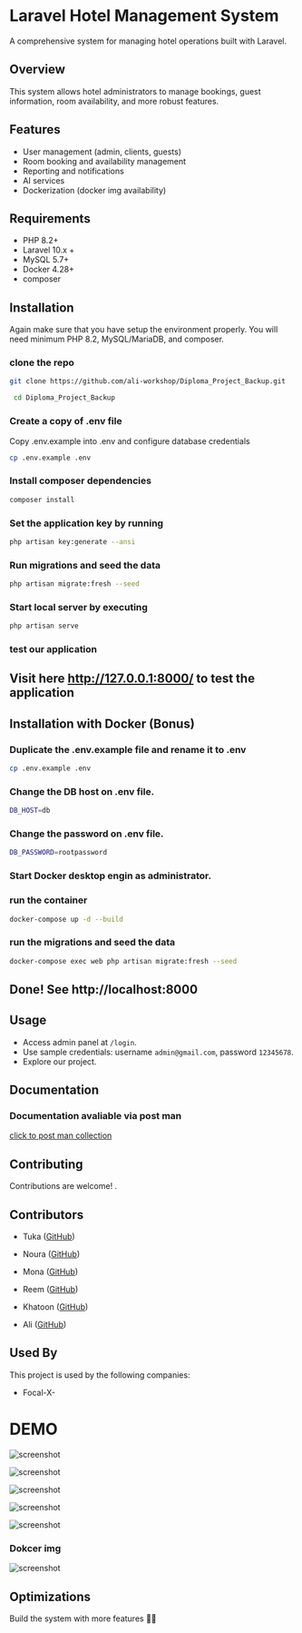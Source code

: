 # Laravel Hotel Management System

A comprehensive system for managing hotel operations built with Laravel.

## Overview

This system allows hotel administrators to manage bookings, guest information, room availability, and more robust features.

## Features

- User management (admin, clients, guests)
- Room booking and availability management
- Reporting and notifications
- AI services 
- Dockerization (docker img availability)

## Requirements

- PHP 8.2+
- Laravel 10.x +
- MySQL 5.7+
- Docker 4.28+
- composer


## Installation
Again make sure that you have setup the environment properly. You will need minimum PHP 8.2, MySQL/MariaDB, and composer.

### clone the repo

```bash
git clone https://github.com/ali-workshop/Diploma_Project_Backup.git

```
```bash
 cd Diploma_Project_Backup
```


### Create a copy of  .env file
Copy .env.example into .env and configure  database credentials

```bash
cp .env.example .env

```  
### Install composer dependencies

```bash
composer install

```

### Set the application key by running 
```bash
php artisan key:generate --ansi

```

### Run migrations and seed the data
```bash
php artisan migrate:fresh --seed
```

### Start local server by executing 
```bash
php artisan serve
```
### test our application

## Visit here http://127.0.0.1:8000/ to test the application

## Installation with Docker (Bonus)
### Duplicate the .env.example file and rename it to .env
```bash
cp .env.example .env

``` 
### Change the DB host on .env file.
```bash
DB_HOST=db
``` 

### Change the password on .env file.
```bash
DB_PASSWORD=rootpassword
``` 

### Start Docker desktop engin as administrator.

### run the container

```bash
docker-compose up -d --build

``` 
### run the migrations and seed the data
```bash
docker-compose exec web php artisan migrate:fresh --seed

``` 
## Done! See http://localhost:8000
## Usage

- Access admin panel at `/login`.
- Use sample credentials: username `admin@gmail.com`, password `12345678`.
- Explore our project.





## Documentation
###  Documentation avaliable via post man

[click to post man collection ](https://app.getpostman.com/join-team?invite_code=2d46deb60eb5c997b73410879f1c5ab5)

## Contributing

Contributions are welcome! .

## Contributors

- Tuka ([GitHub](https://github.com/TukaHeba))
- Noura ([GitHub](https://github.com/Noura-H-Mahmoud))
- Mona ([GitHub](https://github.com/mona-alrayes))
- Reem ([GitHub](https://github.com/ReemAhmad-dot))

- Khatoon ([GitHub](https://github.com/KhatoonBadrea))


- Ali ([GitHub](https://github.com/ali-workshop))
## Used By

This project is used by the following companies:

- Focal-X- 

# DEMO

![screenshot](https://github.com/ali-workshop/Diploma_Project_Backup/blob/main/Demo/hotel1.PNG)

![screenshot](https://github.com/ali-workshop/diploma_project_backup/blob/main/Demo/hotel2.PNG)

![screenshot](https://github.com/ali-workshop/diploma_project_backup/blob/main/Demo/hotel3.PNG)

![screenshot](https://github.com/ali-workshop/diploma_project_backup/blob/main/Demo/hotel4.PNG)

![screenshot](https://github.com/ali-workshop/diploma_project_backup/blob/main/Demo/hotel5.PNG)

### Dokcer img
![screenshot](https://github.com/ali-workshop/diploma_project_backup/blob/main/Demo/hotel6.PNG)




## Optimizations

Build the system with more features 💪🏻
